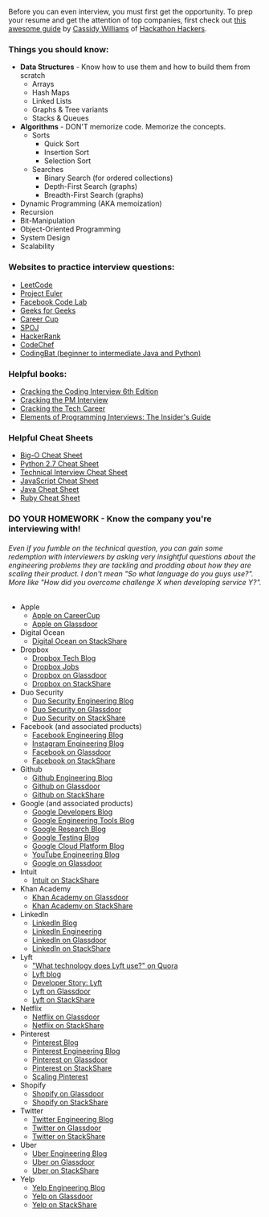 Before you can even interview, you must first get the opportunity. To prep your resume and get the attention of top
companies, first check out [this awesome guide](https://github.com/cassidoo/getting-a-gig) by
[Cassidy Williams](http://www.cassidoo.co/) of [Hackathon Hackers](https://www.facebook.com/groups/hackathonhackers/).

### Things you should know:
- <b>Data Structures</b> - Know how to use them and how to build them from scratch
    - Arrays
    - Hash Maps
    - Linked Lists
    - Graphs & Tree variants
    - Stacks & Queues
- <b>Algorithms</b> - DON'T memorize code. Memorize the concepts.
    - Sorts
        - Quick Sort
        - Insertion Sort
        - Selection Sort
    - Searches
        - Binary Search (for ordered collections)
        - Depth-First Search (graphs)
        - Breadth-First Search (graphs)
- Dynamic Programming (AKA memoization)
- Recursion
- Bit-Manipulation
- Object-Oriented Programming
- System Design
- Scalability


### Websites to practice interview questions:
- [LeetCode](https://leetcode.com/)
- [Project Euler](https://projecteuler.net/)
- [Facebook Code Lab](https://codelab.interviewbit.com/index/)
- [Geeks for Geeks](http://qa.geeksforgeeks.org/)
- [Career Cup](http://www.careercup.com/page)
- [SPOJ](http://www.spoj.com/)
- [HackerRank](https://www.hackerrank.com/)
- [CodeChef](https://www.codechef.com/)
- [CodingBat (beginner to intermediate Java and Python)](http://codingbat.com/)


### Helpful books:
- [Cracking the Coding Interview 6th Edition](http://www.amazon.com/gp/product/0984782850/)
- [Cracking the PM Interview](http://www.amazon.com/Cracking-PM-Interview-Product-Technology/dp/0984782818/)
- [Cracking the Tech Career](http://www.amazon.com/Cracking-Tech-Career-Insider-Microsoft/dp/1118968085/)
- [Elements of Programming Interviews: The Insider's Guide](http://www.amazon.com/Elements-Programming-Interviews-Insiders-Guide/dp/1479274836/)


### Helpful Cheat Sheets
- [Big-O Cheat Sheet](http://bigocheatsheet.com/)
- [Python 2.7 Cheat Sheet](http://www.astro.up.pt/~sousasag/Python_For_Astronomers/Python_qr.pdf)
- [Technical Interview Cheat Sheet](https://gist.github.com/TSiege/cbb0507082bb18ff7e4b)
- [JavaScript Cheat Sheet](http://overapi.com/javascript/)
- [Java Cheat Sheet](http://overapi.com/java/)
- [Ruby Cheat Sheet](http://overapi.com/ruby/)


### DO YOUR HOMEWORK - Know the company you're interviewing with!
###### Even if you fumble on the technical question, you can gain some redemption with interviewers by asking *very* insightful questions about the engineering problems they are tackling and prodding about how they are scaling their product. I don't mean "So what language do you guys use?". More like "How did you overcome challenge X when developing service Y?".

- Apple
    - [Apple on CareerCup](http://www.careercup.com/page?pid=apple-interview-questions)
    - [Apple on Glassdoor](http://www.glassdoor.com/Overview/Working-at-Apple-EI_IE1138.11,16.htm)
- Digital Ocean
    - [Digital Ocean on StackShare](http://stackshare.io/digitalocean/digitalocean)
- Dropbox
    - [Dropbox Tech Blog](https://blogs.dropbox.com/tech/)
    - [Dropbox Jobs](https://www.dropbox.com/jobs)
    - [Dropbox on Glassdoor](http://www.glassdoor.com/Overview/Working-at-Dropbox-EI_IE415350.11,18.htm)
    - [Dropbox on StackShare](http://stackshare.io/dropbox/dropbox)
- Duo Security
    - [Duo Security Engineering Blog](https://www.duosecurity.com/blog/category/engineering)
    - [Duo Security on Glassdoor](http://www.glassdoor.com/Overview/Working-at-Duo-Security-EI_IE776456.11,23.htm)
    - [Duo Security on StackShare](http://stackshare.io/duo-security/duo-security)
- Facebook (and associated products)
    - [Facebook Engineering Blog](https://code.facebook.com/)
    - [Instagram Engineering Blog](http://instagram-engineering.tumblr.com/)
    - [Facebook on Glassdoor](http://www.glassdoor.com/facebook)
    - [Facebook on StackShare](http://stackshare.io/facebook/facebook)
- Github
    - [Github Engineering Blog](https://github.com/blog/category/engineering)
    - [Github on Glassdoor](http://www.glassdoor.com/Overview/Working-at-GitHub-EI_IE671945.11,17.htm)
    - [Github on StackShare](http://stackshare.io/github/github)
- Google (and associated products)
    - [Google Developers Blog](http://googledevelopers.blogspot.com/)
    - [Google Engineering Tools Blog](http://google-engtools.blogspot.com/)
    - [Google Research Blog](http://googleresearch.blogspot.com/)
    - [Google Testing Blog](http://googletesting.blogspot.com/)
    - [Google Cloud Platform Blog](http://googlecloudplatform.blogspot.com/)
    - [YouTube Engineering Blog](http://youtube-eng.blogspot.com/)
    - [Google on Glassdoor](http://www.glassdoor.com/Overview/Working-at-Google-EI_IE9079.11,17.htm)
- Intuit
    - [Intuit on StackShare](http://stackshare.io/intuit/intuit)
- Khan Academy
    - [Khan Academy on Glassdoor](http://www.glassdoor.com/Overview/Working-at-Khan-Academy-EI_IE452278.11,23.htm)
    - [Khan Academy on StackShare](http://stackshare.io/khan-academy/khan-academy)
- LinkedIn
    - [LinkedIn Blog](http://blog.linkedin.com/)
    - [LinkedIn Engineering](https://engineering.linkedin.com/)
    - [LinkedIn on Glassdoor](http://www.glassdoor.com/Overview/Working-at-LinkedIn-EI_IE34865.11,19.htm)
    - [LinkedIn on StackShare](http://stackshare.io/linkedin/linkedin)
- Lyft
    - ["What technology does Lyft use?" on Quora](https://www.quora.com/What-technology-does-Lyft-use)
    - [Lyft blog](http://blog.lyft.com/)
    - [Developer Story: Lyft](http://www.developereconomics.com/developer-story-lyft/)
    - [Lyft on Glassdoor](http://www.glassdoor.com/Overview/Working-at-Lyft-EI_IE700614.11,15.htm)
    - [Lyft on StackShare](http://stackshare.io/lyft/lyft)
- Netflix
    - [Netflix on Glassdoor](http://www.glassdoor.com/Overview/Working-at-Netflix-EI_IE11891.11,18.htm)
    - [Netflix on StackShare](http://stackshare.io/netflix/netflix)
- Pinterest
    - [Pinterest Blog](https://blog.pinterest.com/en)
    - [Pinterest Engineering Blog](https://engineering.pinterest.com/)
    - [Pinterest on Glassdoor](http://www.glassdoor.com/Overview/Working-at-Pinterest-EI_IE503467.11,20.htm)
    - [Pinterest on StackShare](http://stackshare.io/pinterest/pinterest)
    - [Scaling Pinterest](http://highscalability.com/blog/2013/4/15/scaling-pinterest-from-0-to-10s-of-billions-of-page-views-a.html)
- Shopify
    - [Shopify on Glassdoor](http://www.glassdoor.com/Overview/Working-at-Shopify-EI_IE675933.11,18.htm)
    - [Shopify on StackShare](http://stackshare.io/shopify/shopify)
- Twitter
    - [Twitter Engineering Blog](https://blog.twitter.com/engineering)
    - [Twitter on Glassdoor](http://www.glassdoor.com/Overview/Working-at-Twitter-EI_IE100569.11,18.htm)
    - [Twitter on StackShare](http://stackshare.io/twitter/twitter)
- Uber
    - [Uber Engineering Blog](https://eng.uber.com/)
    - [Uber on Glassdoor](http://www.glassdoor.com/Overview/Working-at-Uber-EI_IE575263.11,15.htm)
    - [Uber on StackShare](http://stackshare.io/uber/uber)
- Yelp
    - [Yelp Engineering Blog](http://engineeringblog.yelp.com/)
    - [Yelp on Glassdoor](http://www.glassdoor.com/Overview/Working-at-Yelp-EI_IE43314.11,15.htm)
    - [Yelp on StackShare](http://stackshare.io/yelp/yelp)
